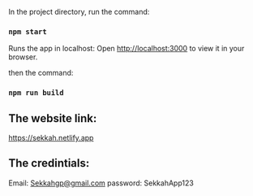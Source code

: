 In the project directory, run the command:

### `npm start`

Runs the app in localhost:
Open [http://localhost:3000](http://localhost:3000) to view it in your browser.

then the command:
### `npm run build`

## The website link:
https://sekkah.netlify.app

## The credintials:
Email: Sekkahgp@gmail.com
password: SekkahApp123
